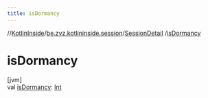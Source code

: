 ```yaml
---
title: isDormancy
---
```

//[KotlinInside](../../../index.html)/[be.zvz.kotlininside.session](../index.html)/[SessionDetail](index.html)
/[isDormancy](is-dormancy.html)

# isDormancy

[jvm]\
val [isDormancy](is-dormancy.html): [Int](https://kotlinlang.org/api/latest/jvm/stdlib/kotlin/-int/index.html)




